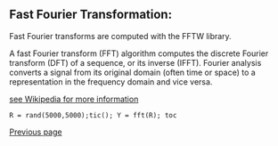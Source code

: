 ## Fast Fourier Transformation:

Fast Fourier transforms are computed with the FFTW library.

A fast Fourier transform (FFT) algorithm computes the discrete Fourier transform (DFT) of a sequence, or its inverse (IFFT). Fourier analysis converts a signal from its original domain (often time or space) to a representation in the frequency domain and vice versa.

[see Wikipedia for more information](https://en.wikipedia.org/wiki/Fast_Fourier_transform)

```
R = rand(5000,5000);tic(); Y = fft(R); toc
```

[Previous page](FEATURES.md)

